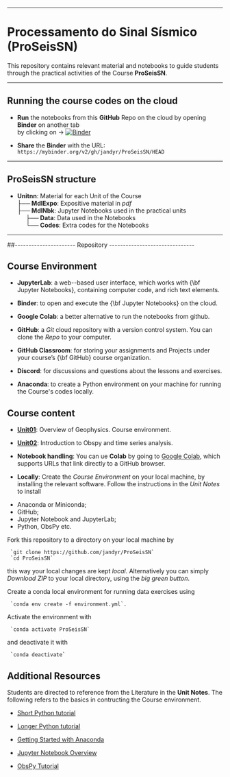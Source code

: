----
# Processamento do Sinal Sísmico (ProSeisSN)

This repository contains relevant material and notebooks to guide students through the practical activities of the Course **ProSeisSN**.

----
## Running the course codes on the cloud
- **Run** the notebooks from this **GitHub** Repo on the cloud by opening **Binder** on another tab \
  by clicking on $\rightarrow$ 
[![Binder](https://mybinder.org/badge_logo.svg)](https://mybinder.org/v2/gh/jandyr/ProSeisSN/HEAD)

- **Share** the **Binder** with the URL:\
     `https://mybinder.org/v2/gh/jandyr/ProSeisSN/HEAD`
----

## ProSeisSN structure

- **Unit**$\mathbf{nn}$: Material for each Unit of the Course \
 **├── MdlExpo**: Expositive material in *pdf* \
 **├── MdlNbk**:  Jupyter Notebooks used in the practical units \
 **$\quad$ ├── Data**: Data used in the Notebooks \
 **$\quad$ └── Codes**: Extra codes for the Notebooks 
---
##---------------------- Repository  -------------------------------
 
## Course Environment

- **JupyterLab**: a web--based user interface, which works with {\bf Jupyter Notebooks}, containing computer code, and rich text elements.

- **Binder**: to open and execute the {\bf Jupyter Notebooks} on the cloud.

- **Google Colab**: a better alternative to run the notebooks from github.

- **GitHub**: a *Git* cloud repository with a version control system. You can clone the *Repo* to your computer.

- **GitHub Classroom**: for storing your assignments and Projects under your course’s {\bf GitHub} course organization.

- **Discord**: for discussions and questions about the lessons and exercises.

- **Anaconda**: to create a Python environment on your machine for running the Course's codes locally.

## Course content

- [**Unit01**](https://github.com/jandyr/ProSeisSN/tree/main/Unit01): Overview of Geophysics. Course environment.

- [**Unit02**](https://github.com/jandyr/ProSeisSN/tree/main/Unit02): Introduction to Obspy and time series analysis.



- **Notebook handling**: You can ue **Colab** by going to  [Google Colab](https://colab.research.google.com/), which supports URLs that link directly to a GitHub browser.
 
- **Locally**: Create the *Course Environment* on your local machine, by installing the relevant software. Follow the instructions in the *Unit Notes* to install

* Anaconda or Miniconda;
* GitHub;
* Jupyter Notebook and JupyterLab;
* Python, ObsPy etc.

Fork this repository to a directory on your local machine by

     `git clone https://github.com/jandyr/ProSeisSN`
     `cd ProSeisSN`

this way your local changes are kept *local*. Alternatively you can simply *Download ZIP* to your local directory, using the *big green button*.

Create a conda local environment for running data exercises using

     `conda env create -f environment.yml`.

Activate the environment with

     `conda activate ProSeisSN`

and deactivate it with

     `conda deactivate`

## Additional Resources

Students are directed to reference from the Literature in the **Unit Notes**. The following refers to the basics in contructing the Course environment.

* [Short Python tutorial](https://swcarpentry.github.io/python-novice-inflammation/index.html)

* [Longer Python tutorial](https://docs.python.org/3/tutorial/index.html)
* [Getting Started with Anaconda](https://docs.anaconda.com/anaconda/user-guide/getting-started/)
* [Jupyter Notebook Overview](https://jupyter-notebook.readthedocs.io/en/stable/)
* [ObsPy Tutorial](https://docs.obspy.org/tutorial/)
